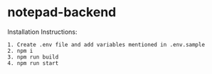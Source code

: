 # notepad-backend

Installation Instructions:

```
1. Create .env file and add variables mentioned in .env.sample 
2. npm i
3. npm run build
4. npm run start

```